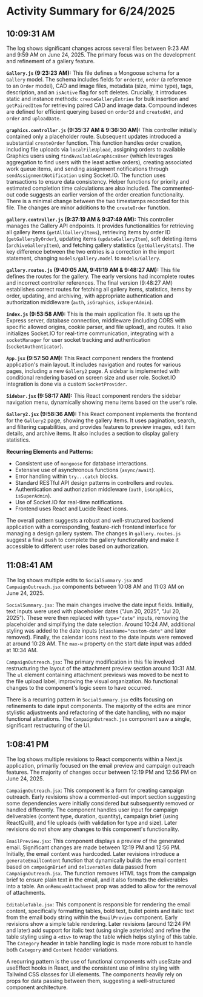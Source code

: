 # Activity Summary for 6/24/2025

## 10:09:31 AM
The log shows significant changes across several files between 9:23 AM and 9:59 AM on June 24, 2025.  The primary focus was on the development and refinement of a gallery feature.

**`Gallery.js` (9:23:23 AM):** This file defines a Mongoose schema for a `Gallery` model.  The schema includes fields for `orderId`, `order` (a reference to an `Order` model), CAD and image files, metadata (size, mime type), tags, description, and an `isActive` flag for soft deletes.  Crucially, it introduces static and instance methods: `createGalleryEntries` for bulk insertion and `getPairedItem` for retrieving paired CAD and image data.  Compound indexes are defined for efficient querying based on `orderId` and `createdAt`, and `order` and `uploadDate`.


**`graphics.controller.js` (9:35:37 AM & 9:36:30 AM):** This controller initially contained only a placeholder route.  Subsequent updates introduced a substantial `createOrder` function. This function handles order creation, including file uploads via `localFileUpload`, assigning orders to available Graphics users using `findAvailableGraphicsUser` (which leverages aggregation to find users with the least active orders), creating associated work queue items, and sending assignment notifications through `sendAssignmentNotification` using Socket.IO.  The function uses transactions to ensure data consistency.  Helper functions for priority and estimated completion time calculations are also included.  The commented-out code suggests an earlier version of the order creation functionality.  There is a minimal change between the two timestamps recorded for this file.  The changes are minor additions to the `createOrder` function.

**`gallery.controller.js` (9:37:19 AM & 9:37:49 AM):** This controller manages the Gallery API endpoints. It provides functionalities for retrieving all gallery items (`getAllGalleryItems`), retrieving items by order ID (`getGalleryByOrder`), updating items (`updateGalleryItem`), soft deleting items (`archiveGalleryItem`), and fetching gallery statistics (`getGalleryStats`).  The key difference between the two entries is a correction in the import statement, changing `models/gallery.model` to `models/Gallery`.

**`gallery.routes.js` (9:40:05 AM, 9:41:19 AM & 9:48:27 AM):**  This file defines the routes for the gallery.  The early versions had incomplete routes and incorrect controller references. The final version (9:48:27 AM) establishes correct routes for fetching all gallery items, statistics, items by order, updating, and archiving, with appropriate authentication and authorization middleware (`auth`, `isGraphics`, `isSuperAdmin`).

**`index.js` (9:53:58 AM):** This is the main application file. It sets up the Express server, database connection, middleware (including CORS with specific allowed origins, cookie parser, and file upload), and routes. It also initializes Socket.IO for real-time communication, integrating with a `socketManager` for user socket tracking and authentication (`socketAuthenticator`).

**`App.jsx` (9:57:50 AM):** This React component renders the frontend application's main layout.  It includes navigation and routes for various pages, including a new `Gallery2` page.  A sidebar is implemented with conditional rendering based on screen size and user role.  Socket.IO integration is done via a custom `SocketProvider`.

**`Sidebar.jsx` (9:58:17 AM):** This React component renders the sidebar navigation menu, dynamically showing menu items based on the user's role.


**`Gallery2.jsx` (9:58:36 AM):**  This React component implements the frontend for the `Gallery2` page, showing the gallery items. It uses pagination, search, and filtering capabilities, and provides features to preview images, edit item details, and archive items.  It also includes a section to display gallery statistics.

**Recurring Elements and Patterns:**

* Consistent use of `mongoose` for database interactions.
* Extensive use of asynchronous functions (`async/await`).
* Error handling within `try...catch` blocks.
* Standard RESTful API design patterns in controllers and routes.
* Authentication and authorization middleware (`auth`, `isGraphics`, `isSuperAdmin`).
* Use of Socket.IO for real-time notifications.
* Frontend uses React and Lucide React icons.

The overall pattern suggests a robust and well-structured backend application with a corresponding, feature-rich frontend interface for managing a design gallery system. The changes in `gallery.routes.js` suggest a final push to complete the gallery functionality and make it accessible to different user roles based on authorization.


## 11:08:41 AM
The log shows multiple edits to `SocialSummary.jsx` and `CampaignOutreach.jsx` components between 10:08 AM and 11:03 AM on June 24, 2025.

`SocialSummary.jsx`:  The main changes involve the date input fields.  Initially,  text inputs were used with placeholder dates ("Jun 20, 2025", "Jul 20, 2025"). These were then replaced with  `type="date"` inputs, removing the placeholder and simplifying the date selection.  Around 10:24 AM, additional styling was added to the date inputs (`className="custom-date"` and later removed). Finally, the calendar icons next to the date inputs were removed at around 10:28 AM. The `max-w` property on the start date input was added at 10:34 AM.


`CampaignOutreach.jsx`: The primary modification in this file involved restructuring the layout of the attachment preview section around 10:31 AM. The `ul` element containing attachment previews was moved to be next to the file upload label, improving the visual organization. No functional changes to the component's logic seem to have occurred.


There is a recurring pattern in `SocialSummary.jsx` edits focusing on refinements to date input components.  The majority of the edits are minor stylistic adjustments and refactoring of the date handling, with no major functional alterations. The `CampaignOutreach.jsx` component saw a single, significant restructuring of the UI.


## 1:08:41 PM
The log shows multiple revisions to React components within a Next.js application, primarily focused on the email preview and campaign outreach features.  The majority of changes occur between 12:19 PM and 12:56 PM on June 24, 2025.


`CampaignOutreach.jsx`: This component is a form for creating campaign outreach.  Early revisions show a commented-out import section suggesting some dependencies were initially considered but subsequently removed or handled differently. The component handles user input for campaign deliverables (content type, duration, quantity), campaign brief (using ReactQuill), and file uploads (with validation for type and size).  Later revisions do not show any changes to this component's functionality.


`EmailPreview.jsx`: This component displays a preview of the generated email.  Significant changes are made between 12:19 PM and 12:56 PM.  Initially, the email content was hardcoded.  Later revisions introduce a `generateEmailContent` function that dynamically builds the email content based on `campaignBrief` and `deliverables` data passed from `CampaignOutreach.jsx`. The function removes HTML tags from the campaign brief to ensure plain text in the email, and it also formats the deliverables into a table. An `onRemoveAttachment` prop was added to allow for the removal of attachments.


`EditableTable.jsx`: This component is responsible for rendering the email content, specifically formatting tables, bold text, bullet points and italic text from the email body string within the `EmailPreview` component. Early revisions show a simple table rendering.  Later revisions (around 12:24 PM and later) add support for italic text (using single asterisks) and refine the table styling using a `<div>` to wrap the table which helps styling of this table.  The `Category` header in table handling logic is made more robust to handle both `Category` and `Content` header variations.



A recurring pattern is the use of functional components with useState and useEffect hooks in React, and the consistent use of inline styling with Tailwind CSS classes for UI elements.  The components heavily rely on props for data passing between them, suggesting a well-structured component architecture.
